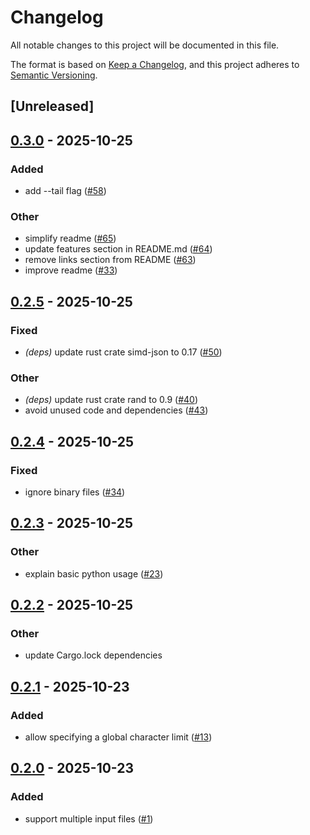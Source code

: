# Changelog

All notable changes to this project will be documented in this file.

The format is based on [Keep a Changelog](https://keepachangelog.com/en/1.0.0/),
and this project adheres to [Semantic Versioning](https://semver.org/spec/v2.0.0.html).

## [Unreleased]

## [0.3.0](https://github.com/kantord/headson/compare/v0.2.5...v0.3.0) - 2025-10-25

### Added

- add --tail flag ([#58](https://github.com/kantord/headson/pull/58))

### Other

- simplify readme ([#65](https://github.com/kantord/headson/pull/65))
- update features section in README.md ([#64](https://github.com/kantord/headson/pull/64))
- remove links section from README ([#63](https://github.com/kantord/headson/pull/63))
- improve readme ([#33](https://github.com/kantord/headson/pull/33))

## [0.2.5](https://github.com/kantord/headson/compare/v0.2.4...v0.2.5) - 2025-10-25

### Fixed

- *(deps)* update rust crate simd-json to 0.17 ([#50](https://github.com/kantord/headson/pull/50))

### Other

- *(deps)* update rust crate rand to 0.9 ([#40](https://github.com/kantord/headson/pull/40))
- avoid unused code and dependencies ([#43](https://github.com/kantord/headson/pull/43))

## [0.2.4](https://github.com/kantord/headson/compare/v0.2.3...v0.2.4) - 2025-10-25

### Fixed

- ignore binary files ([#34](https://github.com/kantord/headson/pull/34))

## [0.2.3](https://github.com/kantord/headson/compare/v0.2.2...v0.2.3) - 2025-10-25

### Other

- explain basic python usage ([#23](https://github.com/kantord/headson/pull/23))

## [0.2.2](https://github.com/kantord/headson/compare/v0.2.1...v0.2.2) - 2025-10-25

### Other

- update Cargo.lock dependencies

## [0.2.1](https://github.com/kantord/headson/compare/v0.2.0...v0.2.1) - 2025-10-23

### Added

- allow specifying a global character limit ([#13](https://github.com/kantord/headson/pull/13))

## [0.2.0](https://github.com/kantord/headson/compare/v0.1.0...v0.2.0) - 2025-10-23

### Added

- support multiple input files ([#1](https://github.com/kantord/headson/pull/1))
